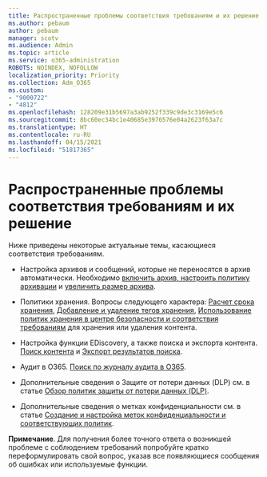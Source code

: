 ```yaml
---
title: Распространенные проблемы соответствия требованиям и их решение
ms.author: pebaum
author: pebaum
manager: scotv
ms.audience: Admin
ms.topic: article
ms.service: o365-administration
ROBOTS: NOINDEX, NOFOLLOW
localization_priority: Priority
ms.collection: Adm_O365
ms.custom:
- "9000722"
- "4812"
ms.openlocfilehash: 128209e31b5697a3ab9252f339c9de3c3169e5c6
ms.sourcegitcommit: 8bc60ec34bc1e40685e3976576e04a2623f63a7c
ms.translationtype: HT
ms.contentlocale: ru-RU
ms.lasthandoff: 04/15/2021
ms.locfileid: "51817365"
---
```

# <a name="compliance-common-issues-and-resolutions"></a>Распространенные проблемы соответствия требованиям и их решение

Ниже приведены некоторые актуальные темы, касающиеся соответствия требованиям.

- Настройка архивов и сообщений, которые не переносятся в архив автоматически. Необходимо [включить архив, настроить политику архивации](https://docs.microsoft.com/microsoft-365/compliance/enable-archive-mailboxes?view=o365-worldwide) и [увеличить размер архива](https://docs.microsoft.com/microsoft-365/compliance/enable-unlimited-archiving?view=o365-worldwide).

- Политики хранения. Вопросы следующего характера: [Расчет срока хранения](https://docs.microsoft.com/exchange/security-and-compliance/messaging-records-management/retention-age), [Добавление и удаление тегов хранения](https://docs.microsoft.com/exchange/security-and-compliance/messaging-records-management/add-or-remove-retention-tags), [Использование политик хранения в центре безопасности и соответствия требованиям](https://docs.microsoft.com/microsoft-365/compliance/retention-policies?view=o365-worldwide) для хранения или удаления контента.

- Настройка функции EDiscovery, а также поиска и экспорта контента. [Поиск контента](https://docs.microsoft.com/microsoft-365/compliance/search-for-content?view=o365-worldwide) и [Экспорт результатов поиска](https://docs.microsoft.com/microsoft-365/compliance/export-search-results?view=o365-worldwide).

- Аудит в O365. [Поиск по журналу аудита в O365](https://docs.microsoft.com/microsoft-365/compliance/search-the-audit-log-in-security-and-compliance?view=o365-worldwide).

- Дополнительные сведения о Защите от потери данных (DLP) см. в статье [Обзор политик защиты от потери данных (DLP)](https://docs.microsoft.com/microsoft-365/compliance/data-loss-prevention-policies?view=o365-worldwide).
 
- Дополнительные сведения о метках конфиденциальности см. в статье [Создание и настройка меток конфиденциальности и соответствующих политик](https://docs.microsoft.com/microsoft-365/compliance/create-sensitivity-labels).

**Примечание**. Для получения более точного ответа о возникшей проблеме с соблюдением требований попробуйте кратко переформулировать свой вопрос, указав все появляющиеся сообщения об ошибках или используемые функции.
